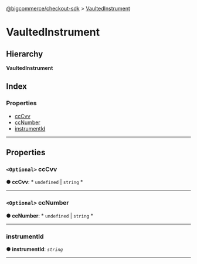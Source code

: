 [@bigcommerce/checkout-sdk](../README.md) > [VaultedInstrument](../interfaces/vaultedinstrument.md)

# VaultedInstrument

## Hierarchy

**VaultedInstrument**

## Index

### Properties

* [ccCvv](vaultedinstrument.md#cccvv)
* [ccNumber](vaultedinstrument.md#ccnumber)
* [instrumentId](vaultedinstrument.md#instrumentid)

---

## Properties

<a id="cccvv"></a>

### `<Optional>` ccCvv

**● ccCvv**: * `undefined` &#124; `string`
*

___
<a id="ccnumber"></a>

### `<Optional>` ccNumber

**● ccNumber**: * `undefined` &#124; `string`
*

___
<a id="instrumentid"></a>

###  instrumentId

**● instrumentId**: *`string`*

___

